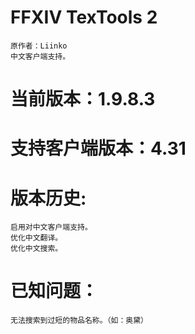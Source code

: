 
# FFXIV TexTools 2
    原作者：Liinko
    中文客户端支持。

# 当前版本：1.9.8.3
# 支持客户端版本：4.31
# 版本历史:

    启用对中文客户端支持。
    优化中文翻译。
    优化中文搜索。
    
# 已知问题：
    无法搜索到过短的物品名称。（如：奥黛）
